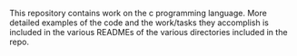 This repository contains work on the c programming language. More detailed examples of the code and the work/tasks they accomplish is included in the various READMEs of the various directories included in the repo.
